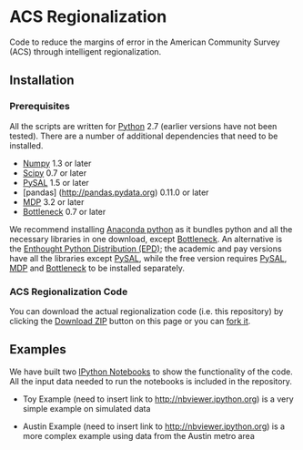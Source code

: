 # ACS Regionalization

Code to reduce the margins of error in the American Community Survey (ACS) 
through intelligent regionalization.



## Installation

### Prerequisites

All the scripts are written for [Python](http://www.python.org/) 2.7 (earlier
versions have not been tested). There are a number of additional dependencies
that need to be installed.  

* [Numpy](http://www.scipy.org/install.html) 1.3 or later
* [Scipy](http://www.scipy.org/install.html) 0.7 or later
* [PySAL](http://pysal.org) 1.5 or later
* [pandas] (http://pandas.pydata.org) 0.11.0 or later
* [MDP](http://mdp-toolkit.sourceforge.net) 3.2 or later
* [Bottleneck](https://pypi.python.org/pypi/Bottleneck) 0.7 or later


We recommend installing [Anaconda
python](https://store.continuum.io/cshop/anaconda/) as it bundles python and
all the necessary libraries in one download, except
[Bottleneck](https://pypi.python.org/pypi/Bottleneck).  An alternative is
the [Enthought Python Distribution
(EPD)](https://www.enthought.com/products/epd/); the academic and pay versions
have all the libraries except [PySAL](http://pysal.org), while the free
version requires [PySAL](http://pysal.org),
[MDP](http://mdp-toolkit.sourceforge.net) and
[Bottleneck](https://pypi.python.org/pypi/Bottleneck) to be installed
separately. 


### ACS Regionalization Code

You can download the actual regionalization code (i.e. this repository) by
clicking the [Download
ZIP](https://github.com/geoss/ACS_Regionalization/archive/master.zip) button
on this page or you can [fork
it](https://help.github.com/articles/fork-a-repo).


## Examples

We have built two [IPython Notebooks](http://ipython.org/notebook) to show the
functionality of the code.  All the input data needed to run the notebooks is
included in the repository.

* Toy Example (need to insert link to http://nbviewer.ipython.org) is a very
  simple example on simulated data

* Austin Example (need to insert link to http://nbviewer.ipython.org) is a
  more complex example using data from the Austin metro area





